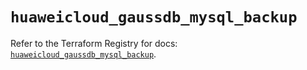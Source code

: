 # `huaweicloud_gaussdb_mysql_backup`

Refer to the Terraform Registry for docs: [`huaweicloud_gaussdb_mysql_backup`](https://registry.terraform.io/providers/huaweicloud/huaweicloud/1.71.1/docs/resources/gaussdb_mysql_backup).
